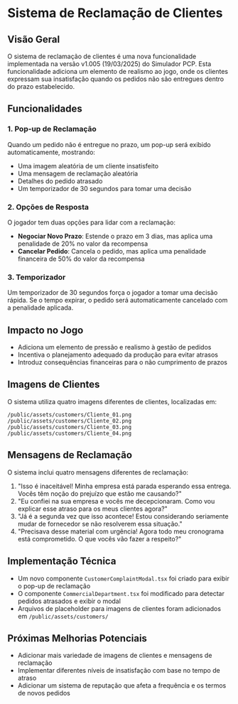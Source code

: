 # Sistema de Reclamação de Clientes

## Visão Geral
O sistema de reclamação de clientes é uma nova funcionalidade implementada na versão v1.005 (19/03/2025) do Simulador PCP. Esta funcionalidade adiciona um elemento de realismo ao jogo, onde os clientes expressam sua insatisfação quando os pedidos não são entregues dentro do prazo estabelecido.

## Funcionalidades

### 1. Pop-up de Reclamação
Quando um pedido não é entregue no prazo, um pop-up será exibido automaticamente, mostrando:
- Uma imagem aleatória de um cliente insatisfeito
- Uma mensagem de reclamação aleatória
- Detalhes do pedido atrasado
- Um temporizador de 30 segundos para tomar uma decisão

### 2. Opções de Resposta
O jogador tem duas opções para lidar com a reclamação:
- **Negociar Novo Prazo**: Estende o prazo em 3 dias, mas aplica uma penalidade de 20% no valor da recompensa
- **Cancelar Pedido**: Cancela o pedido, mas aplica uma penalidade financeira de 50% do valor da recompensa

### 3. Temporizador
Um temporizador de 30 segundos força o jogador a tomar uma decisão rápida. Se o tempo expirar, o pedido será automaticamente cancelado com a penalidade aplicada.

## Impacto no Jogo
- Adiciona um elemento de pressão e realismo à gestão de pedidos
- Incentiva o planejamento adequado da produção para evitar atrasos
- Introduz consequências financeiras para o não cumprimento de prazos

## Imagens de Clientes
O sistema utiliza quatro imagens diferentes de clientes, localizadas em:
```
/public/assets/customers/Cliente_01.png
/public/assets/customers/Cliente_02.png
/public/assets/customers/Cliente_03.png
/public/assets/customers/Cliente_04.png
```

## Mensagens de Reclamação
O sistema inclui quatro mensagens diferentes de reclamação:
1. "Isso é inaceitável! Minha empresa está parada esperando essa entrega. Vocês têm noção do prejuízo que estão me causando?"
2. "Eu confiei na sua empresa e vocês me decepcionaram. Como vou explicar esse atraso para os meus clientes agora?"
3. "Já é a segunda vez que isso acontece! Estou considerando seriamente mudar de fornecedor se não resolverem essa situação."
4. "Precisava desse material com urgência! Agora todo meu cronograma está comprometido. O que vocês vão fazer a respeito?"

## Implementação Técnica
- Um novo componente `CustomerComplaintModal.tsx` foi criado para exibir o pop-up de reclamação
- O componente `CommercialDepartment.tsx` foi modificado para detectar pedidos atrasados e exibir o modal
- Arquivos de placeholder para imagens de clientes foram adicionados em `/public/assets/customers/`

## Próximas Melhorias Potenciais
- Adicionar mais variedade de imagens de clientes e mensagens de reclamação
- Implementar diferentes níveis de insatisfação com base no tempo de atraso
- Adicionar um sistema de reputação que afeta a frequência e os termos de novos pedidos
